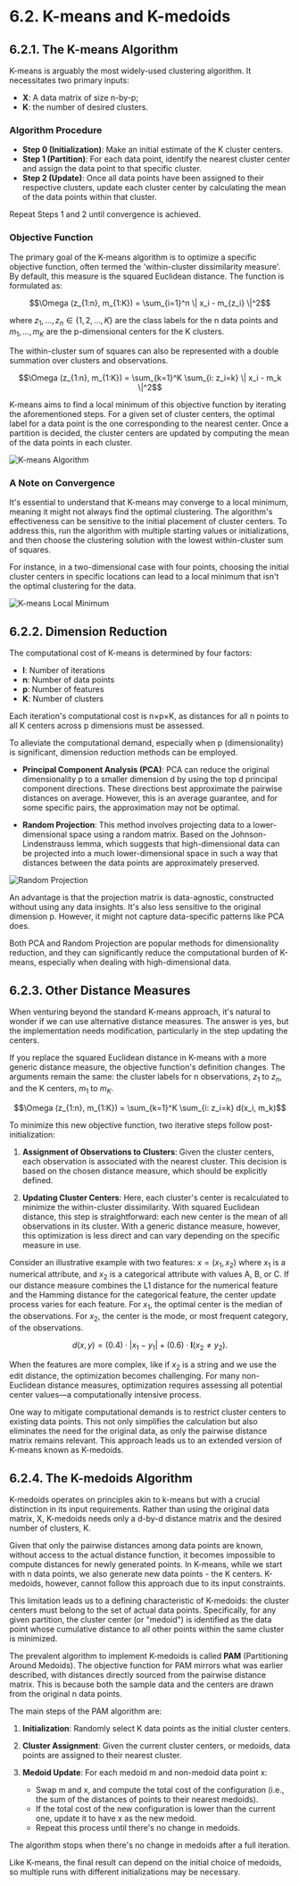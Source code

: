 # 6.2. K-means and K-medoids

## 6.2.1. The K-means Algorithm

K-means is arguably the most widely-used clustering algorithm. It necessitates two primary inputs:

- **X**: A data matrix of size n-by-p;
- **K**: the number of desired clusters.

### Algorithm Procedure

- **Step 0 (Initialization)**: Make an initial estimate of the K cluster centers.
- **Step 1 (Partition)**: For each data point, identify the nearest cluster center and assign the data point to that specific cluster.
- **Step 2 (Update)**: Once all data points have been assigned to their respective clusters, update each cluster center by calculating the mean of the data points within that cluster.

Repeat Steps 1 and 2 until convergence is achieved.

### Objective Function

The primary goal of the K-means algorithm is to optimize a specific objective function, often termed the 'within-cluster dissimilarity measure'. By default, this measure is the squared Euclidean distance. The function is formulated as:

$$\Omega (z_{1:n}, m_{1:K}) = \sum_{i=1}^n  \| x_i - m_{z_i} \|^2$$

where $z_1, \dots, z_n \in \{1, 2, \dots, K\}$ are the class labels for the n data points and $m_1, \dots, m_K$ are the p-dimensional centers for the K clusters.

The within-cluster sum of squares can also be represented with a double summation over clusters and observations.

$$\Omega (z_{1:n}, m_{1:K}) = \sum_{k=1}^K \sum_{i: z_i=k} \| x_i - m_k \|^2$$

K-means aims to find a local minimum of this objective function by iterating the aforementioned steps. For a given set of cluster centers, the optimal label for a data point is the one corresponding to the nearest center. Once a partition is decided, the cluster centers are updated by computing the mean of the data points in each cluster.

![K-means Algorithm](../_images/w6_kmeans.png)

### A Note on Convergence

It's essential to understand that K-means may converge to a local minimum, meaning it might not always find the optimal clustering. The algorithm's effectiveness can be sensitive to the initial placement of cluster centers. To address this, run the algorithm with multiple starting values or initializations, and then choose the clustering solution with the lowest within-cluster sum of squares.

For instance, in a two-dimensional case with four points, choosing the initial cluster centers in specific locations can lead to a local minimum that isn't the optimal clustering for the data.

![K-means Local Minimum](../_images/w6_kmeans_local_minimal.png)

## 6.2.2. Dimension Reduction

The computational cost of K-means is determined by four factors:

- **I**: Number of iterations
- **n**: Number of data points
- **p**: Number of features
- **K**: Number of clusters

Each iteration's computational cost is n×p×K, as distances for all n points to all K centers across p dimensions must be assessed.

To alleviate the computational demand, especially when p (dimensionality) is significant, dimension reduction methods can be employed.

- **Principal Component Analysis (PCA)**: PCA can reduce the original dimensionality p to a smaller dimension d by using the top d principal component directions. These directions best approximate the pairwise distances on average. However, this is an average guarantee, and for some specific pairs, the approximation may not be optimal.

- **Random Projection**: This method involves projecting data to a lower-dimensional space using a random matrix. Based on the Johnson-Lindenstrauss lemma, which suggests that high-dimensional data can be projected into a much lower-dimensional space in such a way that distances between the data points are approximately preserved.

![Random Projection](../_images/w6_random_projection.png)

An advantage is that the projection matrix is data-agnostic, constructed without using any data insights. It's also less sensitive to the original dimension p. However, it might not capture data-specific patterns like PCA does.

Both PCA and Random Projection are popular methods for dimensionality reduction, and they can significantly reduce the computational burden of K-means, especially when dealing with high-dimensional data.

## 6.2.3. Other Distance Measures

When venturing beyond the standard K-means approach, it's natural to wonder if we can use alternative distance measures. The answer is yes, but the implementation needs modification, particularly in the step updating the centers.

If you replace the squared Euclidean distance in K-means with a more generic distance measure, the objective function's definition changes. The arguments remain the same: the cluster labels for n observations, $z_1$ to $z_n$, and the K centers, $m_1$ to $m_K$.

$$\Omega (z_{1:n}, m_{1:K}) =  \sum_{k=1}^K \sum_{i: z_i=k} d(x_i,  m_k)$$

To minimize this new objective function, two iterative steps follow post-initialization:

1. **Assignment of Observations to Clusters**: Given the cluster centers, each observation is associated with the nearest cluster. This decision is based on the chosen distance measure, which should be explicitly defined.

2. **Updating Cluster Centers**: Here, each cluster's center is recalculated to minimize the within-cluster dissimilarity. With squared Euclidean distance, this step is straightforward: each new center is the mean of all observations in its cluster. With a generic distance measure, however, this optimization is less direct and can vary depending on the specific measure in use.

Consider an illustrative example with two features: $x = (x_1, x_2)$ where $x_1$ is a numerical attribute, and $x_2$ is a categorical attribute with values A, B, or C. If our distance measure combines the L1 distance for the numerical feature and the Hamming distance for the categorical feature, the center update process varies for each feature. For $x_1$, the optimal center is the median of the observations. For $x_2$, the center is the mode, or most frequent category, of the observations.

$$d(x, y) = (0.4) \cdot |x_1 - y_1| + (0.6) \cdot \mathbf{I}(x_2 \ne  y_2).$$

When the features are more complex, like if $x_2$ is a string and we use the edit distance, the optimization becomes challenging. For many non-Euclidean distance measures, optimization requires assessing all potential center values—a computationally intensive process.

One way to mitigate computational demands is to restrict cluster centers to existing data points. This not only simplifies the calculation but also eliminates the need for the original data, as only the pairwise distance matrix remains relevant. This approach leads us to an extended version of K-means known as K-medoids.

## 6.2.4. The K-medoids Algorithm

K-medoids operates on principles akin to k-means but with a crucial distinction in its input requirements. Rather than using the original data matrix, X, K-medoids needs only a d-by-d distance matrix and the desired number of clusters, K.

Given that only the pairwise distances among data points are known, without access to the actual distance function, it becomes impossible to compute distances for newly generated points. In K-means, while we start with n data points, we also generate new data points - the K centers. K-medoids, however, cannot follow this approach due to its input constraints.

This limitation leads us to a defining characteristic of K-medoids: the cluster centers must belong to the set of actual data points. Specifically, for any given partition, the cluster center (or "medoid") is identified as the data point whose cumulative distance to all other points within the same cluster is minimized.

The prevalent algorithm to implement K-medoids is called **PAM** (Partitioning Around Medoids). The objective function for PAM mirrors what was earlier described, with distances directly sourced from the pairwise distance matrix. This is because both the sample data and the centers are drawn from the original n data points.

The main steps of the PAM algorithm are:

1. **Initialization**: Randomly select K data points as the initial cluster centers.

2. **Cluster Assignment**: Given the current cluster centers, or medoids, data points are assigned to their nearest cluster.

3. **Medoid Update**: For each medoid m and non-medoid data point x:
   - Swap m and x, and compute the total cost of the configuration (i.e., the sum of the distances of points to their nearest medoids).
   - If the total cost of the new configuration is lower than the current one, update it to have x as the new medoid.
   - Repeat this process until there's no change in medoids.

The algorithm stops when there's no change in medoids after a full iteration.

Like K-means, the final result can depend on the initial choice of medoids, so multiple runs with different initializations may be necessary.